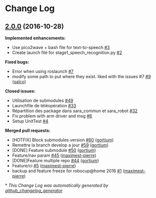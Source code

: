 # Change Log

## [2.0.0](https://github.com/walkingmachine/sara_commun/tree/2.0.0) (2016-10-28)
**Implemented enhancements:**

- Use pico2wave + bash file for text-to-speech [\#3](https://github.com/WalkingMachine/sara_commun/issues/3)
- Create launch file for stage1\_speech\_recognition.py [\#2](https://github.com/WalkingMachine/sara_commun/issues/2)

**Fixed bugs:**

- Error when using roslaunch [\#7](https://github.com/WalkingMachine/sara_commun/issues/7)
- modify some path to put where they exist. liked with the issues \#7  [\#9](https://github.com/WalkingMachine/sara_commun/pull/9) ([salco](https://github.com/salco))

**Closed issues:**

- Utilisation de submodules [\#49](https://github.com/WalkingMachine/sara_commun/issues/49)
- Launchfile de téléopération  [\#33](https://github.com/WalkingMachine/sara_commun/issues/33)
- Répartition des package dans sara\_commun et sara\_robot [\#32](https://github.com/WalkingMachine/sara_commun/issues/32)
- Fix problem with arm driver and msg [\#6](https://github.com/WalkingMachine/sara_commun/issues/6)
- Setup UnitTest [\#4](https://github.com/WalkingMachine/sara_commun/issues/4)

**Merged pull requests:**

- \[HOTFIX\] Block submodules version [\#60](https://github.com/WalkingMachine/sara_commun/pull/60) ([gortium](https://github.com/gortium))
- Remettre la branch develop a jour [\#59](https://github.com/WalkingMachine/sara_commun/pull/59) ([gortium](https://github.com/gortium))
- \[DONE\] Feature submodule [\#50](https://github.com/WalkingMachine/sara_commun/pull/50) ([gortium](https://github.com/gortium))
- Feature/nav param [\#45](https://github.com/WalkingMachine/sara_commun/pull/45) ([maximest-pierre](https://github.com/maximest-pierre))
- \[DONE\]Feature multiple repo [\#44](https://github.com/WalkingMachine/sara_commun/pull/44) ([gortium](https://github.com/gortium))
- Feature/ci [\#5](https://github.com/WalkingMachine/sara_commun/pull/5) ([maximest-pierre](https://github.com/maximest-pierre))
- backup and feature freeze for robocup@home 2016 [\#1](https://github.com/WalkingMachine/sara_commun/pull/1) ([maximest-pierre](https://github.com/maximest-pierre))



\* *This Change Log was automatically generated by [github_changelog_generator](https://github.com/skywinder/Github-Changelog-Generator)*